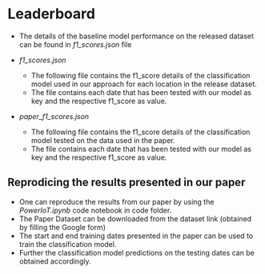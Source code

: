 # Leaderboard

- The details of the baseline model performance on the released dataset can be found in _f1_scores.json_ file

- _f1_scores.json_
  - The following file contains the f1_score details of the classification model used in our approach for each location in the release dataset.
  - The file contains each date that has been tested with our model as key and the respective f1_score as value.
  
- _paper_f1_scores.json_
  - The following file contains the f1_score details of the classification model tested on the data used in the paper.
  - The file contains each date that has been tested with our model as key and the respective f1_score as value.
  
 ## Reprodicing the results presented in our paper
 
 - One can reproduce the results from our paper by using the _PowerIoT.ipynb_ code notebook in code folder.
 - The Paper Dataset can be downloaded from the dataset link (obtained by filling the Google form)
 - The start and end training dates presented in the paper can be used to train the classification model.
 - Further the classification model predictions on the testing dates can be obtained accordingly.
